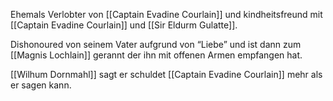 Ehemals Verlobter von [[Captain Evadine Courlain]] und kindheitsfreund mit [[Captain Evadine Courlain]] und [[Sir Eldurm Gulatte]].

Dishonoured von seinem Vater aufgrund von “Liebe” und ist dann zum [[Magnis Lochlain]] gerannt der ihn mit offenen Armen empfangen hat.

[[Wilhum Dornmahl]] sagt er schuldet [[Captain Evadine Courlain]] mehr als er sagen kann.
